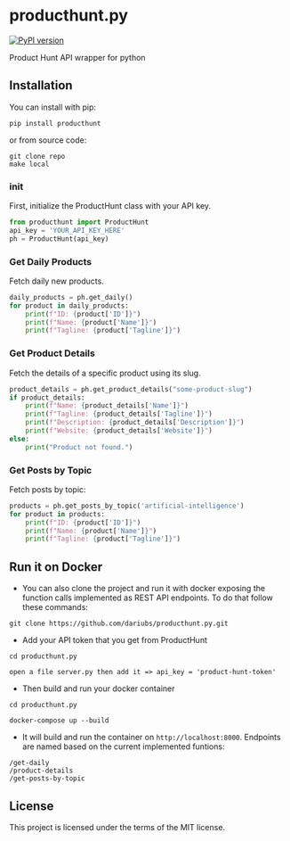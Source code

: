 # producthunt.py

[![PyPI version](https://badge.fury.io/py/producthunt.svg)](https://badge.fury.io/py/producthunt)

Product Hunt API wrapper for python

## Installation

You can install with pip:

```
pip install producthunt
```

or from source code:

```shell
git clone repo
make local
```

### init

First, initialize the ProductHunt class with your API key.

```python
from producthunt import ProductHunt
api_key = 'YOUR_API_KEY_HERE'
ph = ProductHunt(api_key)
```

### Get Daily Products

Fetch daily new products.

```python
daily_products = ph.get_daily()
for product in daily_products:
    print(f"ID: {product['ID']}")
    print(f"Name: {product['Name']}")
    print(f"Tagline: {product['Tagline']}")
```

### Get Product Details

Fetch the details of a specific product using its slug.

```python
product_details = ph.get_product_details("some-product-slug")
if product_details:
    print(f"Name: {product_details['Name']}")
    print(f"Tagline: {product_details['Tagline']}")
    print(f"Description: {product_details['Description']}")
    print(f"Website: {product_details['Website']}")
else:
    print("Product not found.")
```

### Get Posts by Topic

Fetch posts by topic:

```python
products = ph.get_posts_by_topic('artificial-intelligence')
for product in products:
    print(f"ID: {product['ID']}")
    print(f"Name: {product['Name']}")
    print(f"Tagline: {product['Tagline']}")
```



## Run it on Docker
- You can also clone the project and run it with docker exposing the function calls implemented as REST API endpoints. To do that follow these commands:

```
git clone https://github.com/dariubs/producthunt.py.git

```

- Add your API token that you get from ProductHunt
```
cd producthunt.py

open a file server.py then add it => api_key = 'product-hunt-token'

```

- Then build and run your docker container

```
cd producthunt.py

docker-compose up --build

```

- It will build and run the container on  `http://localhost:8000`. Endpoints are named based on the current implemented funtions:

```
/get-daily
/product-details
/get-posts-by-topic

```


## License

This project is licensed under the terms of the MIT license.


